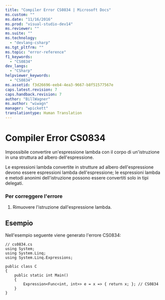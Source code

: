 ```yaml
---
title: "Compiler Error CS0834 | Microsoft Docs"
ms.custom: ""
ms.date: "11/16/2016"
ms.prod: "visual-studio-dev14"
ms.reviewer: ""
ms.suite: ""
ms.technology: 
  - "devlang-csharp"
ms.tgt_pltfrm: ""
ms.topic: "error-reference"
f1_keywords: 
  - "CS0834"
dev_langs: 
  - "CSharp"
helpviewer_keywords: 
  - "CS0834"
ms.assetid: f3d26696-eeb4-4ea3-9667-b8f51577567e
caps.latest.revision: 7
caps.handback.revision: 7
author: "BillWagner"
ms.author: "wiwagn"
manager: "wpickett"
translationtype: Human Translation
---
```

# Compiler Error CS0834
Impossibile convertire un'espressione lambda con il corpo di un'istruzione in una struttura ad albero dell'espressione.  
  
 Le espressioni lambda convertite in strutture ad albero dell'espressione devono essere espressioni lambda dell'espressione; le espressioni lambda e metodi anonimi dell'istruzione possono essere convertiti solo in tipi delegati.  
  
### Per correggere l'errore  
  
1.  Rimuovere l'istruzione dall'espressione lambda.  
  
## Esempio  
 Nell'esempio seguente viene generato l'errore CS0834:  
  
```  
// cs0834.cs  
using System;  
using System.Linq;  
using System.Linq.Expressions;  
  
public class C  
{  
    public static int Main()  
    {  
        Expression<Func<int, int>> e = x => { return x; }; // CS0834  
    }  
}  
  
```